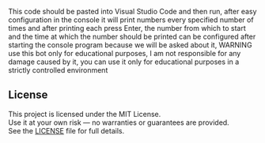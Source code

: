 This code should be pasted into Visual Studio Code and then run, after easy configuration 
in the console it will print numbers every specified number of times and after printing each 
press Enter, the number from which to start and the time at which the number should be printed 
can be configured after starting the console program because we will be asked about it, 
WARNING use this bot only for educational purposes, I am not responsible for any damage 
caused by it, you can use it only for educational purposes in a strictly controlled environment

## License

This project is licensed under the MIT License.  
Use it at your own risk — no warranties or guarantees are provided.  
See the [LICENSE](./LICENSE) file for full details.
